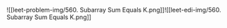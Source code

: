 ![[leet-problem-img/560. Subarray Sum Equals K.png]]![[leet-edi-img/560. Subarray Sum Equals K.png]]